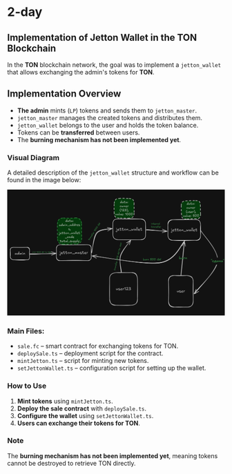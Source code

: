 # 2-day

## Implementation of Jetton Wallet in the TON Blockchain

In the **TON** blockchain network, the goal was to implement a `jetton_wallet` that allows exchanging the admin's tokens for **TON**.

## Implementation Overview
- **The admin** mints (`LP`) tokens and sends them to `jetton_master`.
- `jetton_master` manages the created tokens and distributes them.
- `jetton_wallet` belongs to the user and holds the token balance.
- Tokens can be **transferred** between users.
- The **burning mechanism has not been implemented yet**.

### Visual Diagram
A detailed description of the `jetton_wallet` structure and workflow can be found in the image below:

![Jetton Wallet in TON](scheme.png)

### Main Files:
- `sale.fc` – smart contract for exchanging tokens for TON.
- `deploySale.ts` – deployment script for the contract.
- `mintJetton.ts` – script for minting new tokens.
- `setJettonWallet.ts` – configuration script for setting up the wallet.

### How to Use
1. **Mint tokens** using `mintJetton.ts`.
2. **Deploy the sale contract** with `deploySale.ts`.
3. **Configure the wallet** using `setJettonWallet.ts`.
4. **Users can exchange their tokens for TON**.

### Note
The **burning mechanism has not been implemented yet**, meaning tokens cannot be destroyed to retrieve TON directly.

